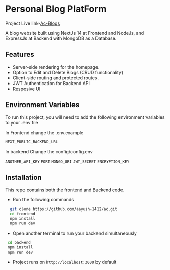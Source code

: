 
# Personal Blog PlatForm
Project Live link-[Ac-Blogs](https://ac-blogs.vercel.app/)

A blog website built using NextJs 14 at Frontend and NodeJs, and ExpressJs at Backend with MongoDB as a Database.



## Features

- Server-side rendering for the homepage.
- Option to Edit and Delete Blogs (CRUD functionality)
- Client-side routing and protected routes.
- JWT Authentication for Backend API
- Resposive UI


## Environment Variables

To run this project, you will need to add the following environment variables to your .env file


In Frontend change the .env.example

`NEXT_PUBLIC_BACKEND_URL`

In backend Change the config/config.env

`ANOTHER_API_KEY`
`PORT`
`MONGO_URI`
`JWT_SECRET`
`ENCRYPTION_KEY`
## Installation

This repo contains both the frontend and Backend code.

* Run the following commands
```bash
  git clone https://github.com/aayush-1412/ac.git
  cd frontend
  npm install
  npm run dev
```
* Open another terminal to run your backend simultaneously
 ```bash
  cd backend
  npm install
  npm run dev
```
* Project runs on ``` http://localhost:3000 ``` by default
    
